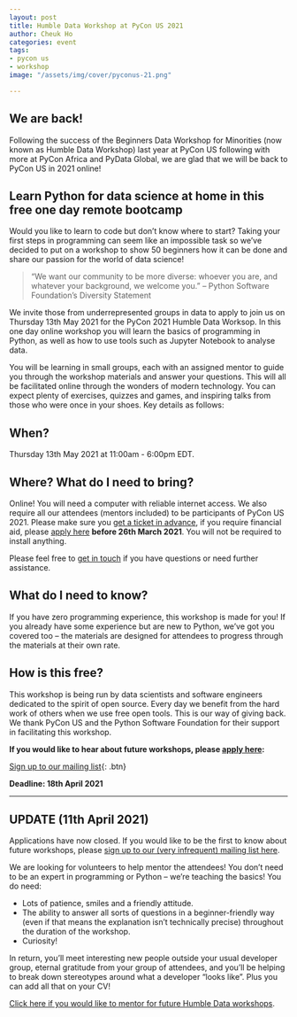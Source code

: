 ```yaml
---
layout: post
title: Humble Data Workshop at PyCon US 2021
author: Cheuk Ho
categories: event
tags:
- pycon us
- workshop
image: "/assets/img/cover/pyconus-21.png"

---
```

## We are back!

Following the success of the Beginners Data Workshop for Minorities (now known as Humble Data Workshop) last year at PyCon US following with more at PyCon Africa and PyData Global, we are glad that we will be back to PyCon US in 2021 online!

## Learn Python for data science at home in this free one day remote bootcamp

Would you like to learn to code but don’t know where to start? Taking your first steps in programming can seem like an impossible task so we’ve decided to put on a workshop to show 50 beginners how it can be done and share our passion for the world of data science!

>“We want our community to be more diverse: whoever you are, and whatever your background, we welcome you.” – Python Software Foundation’s Diversity Statement

We invite those from underrepresented groups in data to apply to join us on Thursday 13th May 2021 for the PyCon 2021 Humble Data Worksop. In this one day online workshop you will learn the basics of programming in Python, as well as how to use tools such as Jupyter Notebook to analyse data.

You will be learning in small groups, each with an assigned mentor to guide you through the workshop materials and answer your questions. This will all be facilitated online through the wonders of modern technology. You can expect plenty of exercises, quizzes and games, and inspiring talks from those who were once in your shoes. Key details as follows:

## When?

Thursday 13th May 2021 at 11:00am - 6:00pm EDT.

## Where? What do I need to bring?

Online! You will need a computer with reliable internet access. We also require all our attendees (mentors included) to be participants of PyCon US 2021. Please make sure you [get a ticket in advance](https://us.pycon.org/2021/registration/information/), if you require financial aid, please [apply here](https://us.pycon.org/2021/registration/financial-assistance/) **before 26th March 2021**. You will not be required to install anything.

Please feel free to [get in touch](/pages/contact.html) if you have questions or need further assistance.

## What do I need to know?

If you have zero programming experience, this workshop is made for you! If you already have some experience but are new to Python, we’ve got you covered too – the materials are designed for attendees to progress through the materials at their own rate.

## How is this free?

This workshop is being run by data scientists and software engineers dedicated to the spirit of open source. Every day we benefit from the hard work of others when we use free open tools. This is our way of giving back. We thank PyCon US and the Python Software Foundation for their support in facilitating this workshop.

**If you would like to hear about future workshops, please [apply here](https://forms.gle/Jrn9opda2rf7cbSa6):**

[Sign up to our mailing list](https://forms.gle/Jrn9opda2rf7cbSa6){: .btn}

**Deadline: 18th April 2021**

---

## UPDATE (11th April 2021)
Applications have now closed. If you would like to be the first to know about future workshops, please [sign up to our (very infrequent) mailing list here](https://forms.gle/mGophJ3TweRLHtd57).

We are looking for volunteers to help mentor the attendees! You don’t need to be an expert in programming or Python – we’re teaching the basics! You do need:

- Lots of patience, smiles and a friendly attitude.
- The ability to answer all sorts of questions in a beginner-friendly way (even if that means the explanation isn’t technically precise) throughout the duration of the workshop.
- Curiosity!

In return, you’ll meet interesting new people outside your usual developer group, eternal gratitude from your group of attendees, and you’ll be helping to break down stereotypes around what a developer “looks like”. Plus you can add all that on your CV!

[Click here if you would like to mentor for future Humble Data workshops](https://forms.gle/mGophJ3TweRLHtd57).

